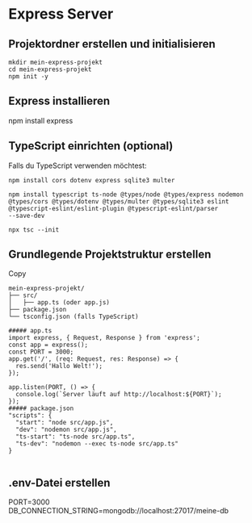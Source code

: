 # Express Server

## Projektordner erstellen und initialisieren

```
mkdir mein-express-projekt
cd mein-express-projekt
npm init -y
```
## Express installieren


npm install express

## TypeScript einrichten (optional)

Falls du TypeScript verwenden möchtest:

```
npm install cors dotenv express sqlite3 multer

npm install typescript ts-node @types/node @types/express nodemon @types/cors @types/dotenv @types/multer @types/sqlite3 eslint @typescript-eslint/eslint-plugin @typescript-eslint/parser
--save-dev

npx tsc --init
```
## Grundlegende Projektstruktur erstellen
Copy
```
mein-express-projekt/ 
├── src/
│   ├── app.ts (oder app.js)
├── package.json
└── tsconfig.json (falls TypeScript)

##### app.ts 
import express, { Request, Response } from 'express';
const app = express();
const PORT = 3000;
app.get('/', (req: Request, res: Response) => {
  res.send('Hallo Welt!');
});

app.listen(PORT, () => {
  console.log(`Server läuft auf http://localhost:${PORT}`);
});
##### package.json
"scripts": {
  "start": "node src/app.js",
  "dev": "nodemon src/app.js",
  "ts-start": "ts-node src/app.ts",
  "ts-dev": "nodemon --exec ts-node src/app.ts"
}


```
## .env-Datei erstellen


PORT=3000
DB_CONNECTION_STRING=mongodb://localhost:27017/meine-db